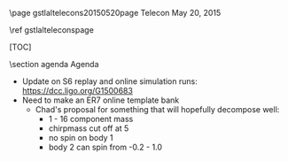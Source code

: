 \page gstlaltelecons20150520page Telecon May 20, 2015

\ref gstlalteleconspage 

[TOC]

\section agenda Agenda

 - Update on S6 replay and online simulation runs: https://dcc.ligo.org/G1500683
 - Need to make an ER7 online template bank
   - Chad's proposal for something that will hopefully decompose well:
     - 1 - 16 component mass
     - chirpmass cut off at 5
     - no spin on body 1
     - body 2 can spin from -0.2 - 1.0
